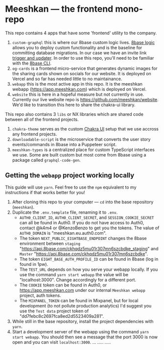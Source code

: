 # Meeshkan — the frontend mono-repo

This repo contains 4 apps that have some 'frontend' utility to the company.

1. `custom-graphql` this is where our 8base custom logic lives. [8base logic](https://docs.8base.com/docs/8base-console/platform-tools/functions/) allows you to deploy custom functionality and is the baseline for committing database migrations. In our case we have an invite link [trigger and updater](/Users/makennasmutz/Documents/GitHub/meeshkan/apps/custom-graphql/8base.yml). In order to use this repo, you'll need to be familiar with the [8base CLI](https://docs.8base.com/docs/development-tools/cli).
2. `og-cards` is a frontend micro-service that generates dynamic images for the sharing cards shown on socials for our website. It is deployed on Vercel and so far has needed little to no maintainance.
3. `webapp` this is the most active app in this repo. It is the meeshkan webapp (https://app.meeshkan.com) which is deployed on Vercel.
4. `website` this is here in a hopeful measure but not currently in use. Currently our live website repo is https://github.com/meeshkan/website. We'd like to transition this here to share the chakra-ui library.

This repo also contains 3 `libs` or NX libraries which are shared code between all of the frontend projects.

1. `chakra-theme` serves as the custom [Chakra UI](https://chakra-ui.com/) setup that we use accross any frontend projects.
2. `downloadable-script` is the microservice that converts the user story events/commands in 8base into a Puppeteer script.
3. `meeshkan-types` is a centralized place for custom TypeScript interfaces we use. Some are built custom but most come from 8base using a package called `graphql-code-gen`.

## Getting the `webapp` project working locally

This guide will use `yarn`. Feel free to use the `npm` equivalent to my instructions if that works better for you!

1. After cloning this repo to your computer — `cd` into the base repository (`meeshkan`).
2. Duplicate the `.env.template` file, renaming it to `.env`.
   - `AUTH0_CLIENT_ID`, `AUTH0_CLIENT_SECRET`, and `SESSION_COOKIE_SECRET` can all be found in Auth0. If you do not have access to Auth0, contact @k4m4 or @KenzoBenzo to get you the tokens. The value of `AUTH0_DOMAIN` is "meeshkan.eu.auth0.com".
   - The token `NEXT_PUBLIC_EIGHTBASE_ENDPOINT` changes the 8base environment between `staging` "https://api.8base.com/ckhqdz5mu01r307mn6szcbdke_staging" and `Master` "https://api.8base.com/ckhqdz5mu01r307mn6szcbdke".
   - The token `EIGHT_BASE_AUTH_PROFILE_ID` can be found in 8base (log in found in 1pw).
   - The `TEST_URL` depends on how you serve your webapp locally. If you use the command `yarn start webapp` the value will be "localhost:3000". Change accordingly for a different port.
   - The `COOKIE` token can be found in Auth0, or https://app.meeshkan.com under our internal `Meeshkan webapp` project, auth tokens.
   - The `MIXPANEL_TOKEN` can be found in Mixpanel, but for local development (to not pollute production analytics) I'd suggest you use the `Test data` project token of "dd7febc8c2697fca8ed2d5523409a281".
3. While still in the base repository, install the project dependencies with `yarn`.
4. Start a development server of the webapp using the command `yarn start webapp`. You should then see a message that the port 3000 is now open and you can visit `localhost:3000`.
...
.....
.....